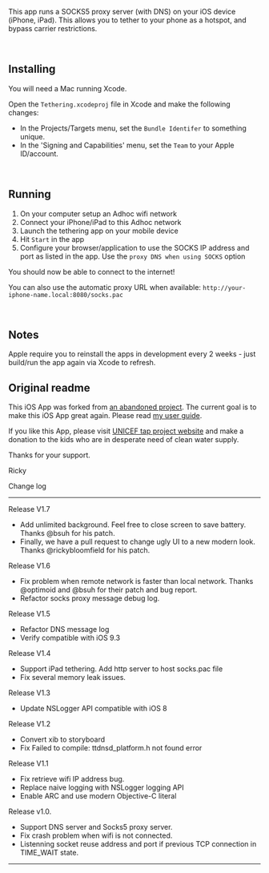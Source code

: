 This app runs a SOCKS5 proxy server (with DNS) on your iOS device (iPhone, iPad). This allows you to tether to your phone as a hotspot, and bypass carrier restrictions.

&nbsp; 


## Installing
You will need a Mac running Xcode.  

Open the `Tethering.xcodeproj` file in Xcode and make the following changes:  

 - In the Projects/Targets menu, set the `Bundle Identifer` to something unique. 
 - In the 'Signing and Capabilities' menu, set the `Team` to your Apple ID/account.

&nbsp;


## Running

1. On your computer setup an Adhoc wifi network
2. Connect your iPhone/iPad to this Adhoc network
3. Launch the tethering app on your mobile device
4. Hit `Start` in the app 
5. Configure your browser/application to use the SOCKS IP address and port as listed in the app. Use the `proxy DNS when using SOCKS` option

You should now be able to connect to the internet!  

You can also use the automatic proxy URL when available: `http://your-iphone-name.local:8080/socks.pac`  

&nbsp;

## Notes

Apple require you to reinstall the apps in development every 2 weeks - just build/run the app again via Xcode to refresh.



## Original readme

This iOS App was forked from [an abandoned project](https://code.google.com/p/iphone-socks-proxy/). The current goal is to make this iOS App great again. Please read [my user guide](https://github.com/rickyzhang82/tethering/wiki).

If you like this App, please visit [UNICEF tap project website](http://tap.unicefusa.org/) and make a donation to the kids who are in desperate need of clean water supply.

Thanks for your support.

Ricky

Change log

---
Release V1.7
* Add unlimited background. Feel free to close screen to save battery. Thanks @bsuh for his patch.
* Finally, we have a pull request to change ugly UI to a new modern look. Thanks @rickybloomfield for his patch.

Release V1.6
* Fix problem when remote network is faster than local network. Thanks @optimoid and @bsuh for their patch and bug report.
* Refactor socks proxy message debug log.

Release V1.5
* Refactor DNS message log
* Verify compatible with iOS 9.3

Release V1.4
* Support iPad tethering. Add http server to host socks.pac file
* Fix several memory leak issues.

Release V1.3
* Update NSLogger API compatible with iOS 8

Release V1.2
* Convert xib to storyboard
* Fix Failed to compile: ttdnsd_platform.h not found error

Release V1.1
* Fix retrieve wifi IP address bug.
* Replace naive logging with NSLogger logging API
* Enable ARC and use modern Objective-C literal

Release v1.0.
* Support DNS server and Socks5 proxy server.
* Fix crash problem when wifi is not connected.
* Listenning socket reuse address and port if previous TCP connection in TIME_WAIT state.

---
